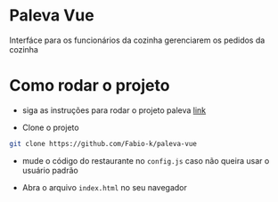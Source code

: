 # Paleva Vue

Interfáce para os funcionários da cozinha gerenciarem os pedidos da cozinha

# Como rodar o projeto

- siga as instruções para rodar o projeto paleva [link](https://github.com/Fabio-k/paleva)

- Clone o projeto

```bash
git clone https://github.com/Fabio-k/paleva-vue
```

- mude o código do restaurante no `config.js` caso não queira usar o usuário padrão

- Abra o arquivo `index.html` no seu navegador
